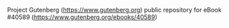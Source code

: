 Project Gutenberg (https://www.gutenberg.org) public repository for eBook #40589 (https://www.gutenberg.org/ebooks/40589)
